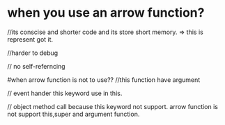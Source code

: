 # when you use an arrow function?


//its conscise and shorter code and its store short memory.
  => this is represent got it.


  //harder to debug 

  // no self-referncing



  #when arrow function is not to use??
  //this function have argument

// event hander this keyword use in this.


// object method call
because this keyword not support.
arrow function is not support this,super and argument function.



